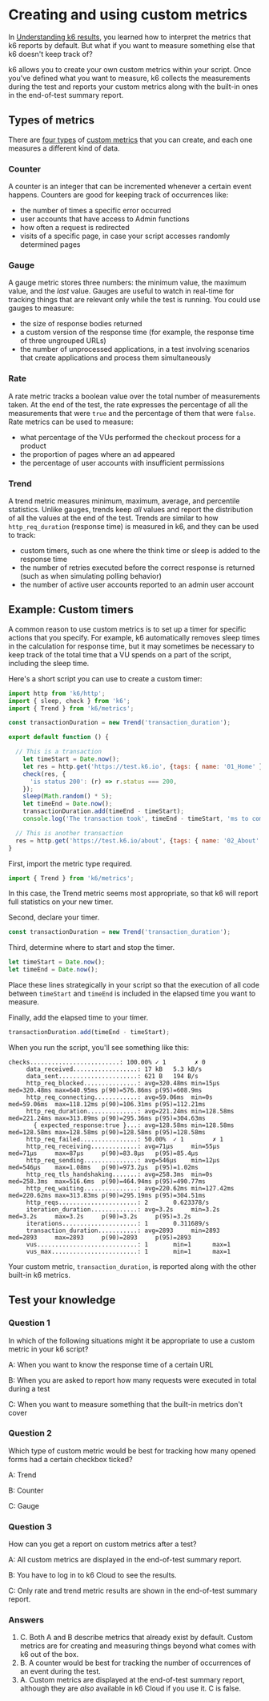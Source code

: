 # Creating and using custom metrics

In [Understanding k6 results](../II-k6-Foundations/03-Understanding-k6-results.md), you learned how to interpret the metrics that k6 reports by default. But what if you want to measure something else that k6 doesn't keep track of?

k6 allows you to create your own custom metrics within your script. Once you've defined what you want to measure, k6 collects the measurements during the test and reports your custom metrics along with the built-in ones in the end-of-test summary report.

## Types of metrics

There are [four types](https://k6.io/docs/using-k6/metrics/#metric-types) of [custom metrics](https://k6.io/docs/using-k6/metrics/#custom-metrics) that you can create, and each one measures a different kind of data.

### Counter

A counter is an integer that can be incremented whenever a certain event happens. Counters are good for keeping track of occurrences like:
- the number of times a specific error occurred
- user accounts that have access to Admin functions
- how often a request is redirected
- visits of a specific page, in case your script accesses randomly determined pages

### Gauge

A gauge metric stores three numbers: the minimum value, the maximum value, and the _last_ value. Gauges are useful to watch in real-time for tracking things that are relevant only while the test is running. You could use gauges to measure:
- the size of response bodies returned
- a custom version of the response time (for example, the response time of three ungrouped URLs)
- the number of unprocessed applications, in a test involving scenarios that create applications and process them simultaneously

### Rate

A rate metric tracks a boolean value over the total number of measurements taken. At the end of the test, the rate expresses the percentage of all the measurements that were `true` and the percentage of them that were `false`. Rate metrics can be used to measure:
- what percentage of the VUs performed the checkout process for a product
- the proportion of pages where an ad appeared
- the percentage of user accounts with insufficient permissions

### Trend

A trend metric measures minimum, maximum, average, and percentile statistics. Unlike gauges, trends keep _all_ values and report the distribution of all the values at the end of the test. Trends are similar to how `http_req_duration` (response time) is measured in k6, and they can be used to track:
- custom timers, such as one where the think time or sleep is added to the response time
- the number of retries executed before the correct response is returned (such as when simulating polling behavior)
- the number of active user accounts reported to an admin user account

## Example: Custom timers

A common reason to use custom metrics is to set up a timer for specific actions that you specify. For example, k6 automatically removes sleep times in the calculation for response time, but it may sometimes be necessary to keep track of the total time that a VU spends on a part of the script, including the sleep time. 

Here's a short script you can use to create a custom timer:

```js
import http from 'k6/http';
import { sleep, check } from 'k6';
import { Trend } from 'k6/metrics';

const transactionDuration = new Trend('transaction_duration');

export default function () {

  // This is a transaction
    let timeStart = Date.now();
    let res = http.get('https://test.k6.io', {tags: { name: '01_Home' }});
    check(res, {
      'is status 200': (r) => r.status === 200,
    });
    sleep(Math.random() * 5);
    let timeEnd = Date.now();
    transactionDuration.add(timeEnd - timeStart);
    console.log('The transaction took', timeEnd - timeStart, 'ms to complete.');

  // This is another transaction
  res = http.get('https://test.k6.io/about', {tags: { name: '02_About' }});
}
```

First, import the metric type required.

```js
import { Trend } from 'k6/metrics';
```

In this case, the Trend metric seems most appropriate, so that k6 will report full statistics on your new timer.

Second, declare your timer.

```js
const transactionDuration = new Trend('transaction_duration');
```

Third, determine where to start and stop the timer.

```js
let timeStart = Date.now();
let timeEnd = Date.now();
```

Place these lines strategically in your script so that the execution of all code between `timeStart` and `timeEnd` is included in the elapsed time you want to measure.

Finally, add the elapsed time to your timer.

```js
transactionDuration.add(timeEnd - timeStart);
```

When you run the script, you'll see something like this:

```plain
checks.........................: 100.00% ✓ 1        ✗ 0  
     data_received..................: 17 kB   5.3 kB/s
     data_sent......................: 621 B   194 B/s
     http_req_blocked...............: avg=320.48ms min=15µs     med=320.48ms max=640.95ms p(90)=576.86ms p(95)=608.9ms 
     http_req_connecting............: avg=59.06ms  min=0s       med=59.06ms  max=118.12ms p(90)=106.31ms p(95)=112.21ms
     http_req_duration..............: avg=221.24ms min=128.58ms med=221.24ms max=313.89ms p(90)=295.36ms p(95)=304.63ms
       { expected_response:true }...: avg=128.58ms min=128.58ms med=128.58ms max=128.58ms p(90)=128.58ms p(95)=128.58ms
     http_req_failed................: 50.00%  ✓ 1        ✗ 1  
     http_req_receiving.............: avg=71µs     min=55µs     med=71µs     max=87µs     p(90)=83.8µs   p(95)=85.4µs  
     http_req_sending...............: avg=546µs    min=12µs     med=546µs    max=1.08ms   p(90)=973.2µs  p(95)=1.02ms  
     http_req_tls_handshaking.......: avg=258.3ms  min=0s       med=258.3ms  max=516.6ms  p(90)=464.94ms p(95)=490.77ms
     http_req_waiting...............: avg=220.62ms min=127.42ms med=220.62ms max=313.83ms p(90)=295.19ms p(95)=304.51ms
     http_reqs......................: 2       0.623378/s
     iteration_duration.............: avg=3.2s     min=3.2s     med=3.2s     max=3.2s     p(90)=3.2s     p(95)=3.2s    
     iterations.....................: 1       0.311689/s
     transaction_duration...........: avg=2893     min=2893     med=2893     max=2893     p(90)=2893     p(95)=2893    
     vus............................: 1       min=1      max=1
     vus_max........................: 1       min=1      max=1
```

Your custom metric, `transaction_duration`, is reported along with the other built-in k6 metrics.

## Test your knowledge

### Question 1

In which of the following situations might it be appropriate to use a custom metric in your k6 script?

A: When you want to know the response time of a certain URL

B: When you are asked to report how many requests were executed in total during a test

C: When you want to measure something that the built-in metrics don't cover

### Question 2

Which type of custom metric would be best for tracking how many opened forms had a certain checkbox ticked?

A: Trend

B: Counter

C: Gauge

### Question 3

How can you get a report on custom metrics after a test?

A: All custom metrics are displayed in the end-of-test summary report.

B: You have to log in to k6 Cloud to see the results.

C: Only rate and trend metric results are shown in the end-of-test summary report.

### Answers

1. C. Both A and B describe metrics that already exist by default. Custom metrics are for creating and measuring things beyond what comes with k6 out of the box.
2. B. A counter would be best for tracking the number of occurrences of an event during the test.
3. A. Custom metrics are displayed at the end-of-test summary report, although they are *also* available in k6 Cloud if you use it. C is false.